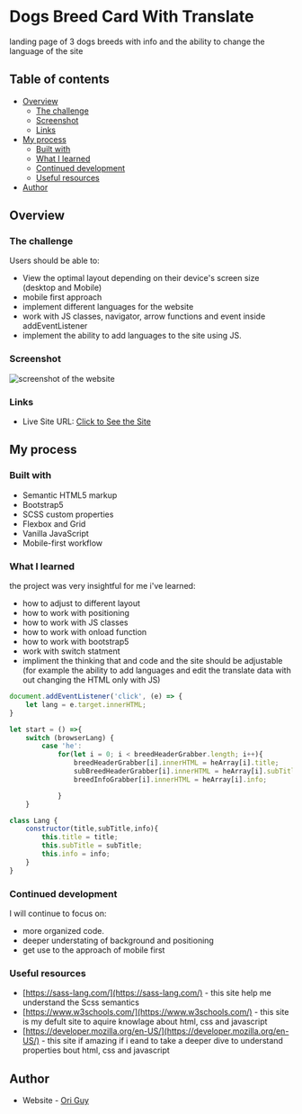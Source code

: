 # Dogs Breed Card With Translate

landing page of 3 dogs breeds with info and the ability to change the language of the site
## Table of contents

- [Overview](#overview)
  - [The challenge](#the-challenge)
  - [Screenshot](#screenshot)
  - [Links](#links)
- [My process](#my-process)
  - [Built with](#built-with)
  - [What I learned](#what-i-learned)
  - [Continued development](#continued-development)
  - [Useful resources](#useful-resources)
- [Author](#author)

## Overview

### The challenge

Users should be able to:

- View the optimal layout depending on their device's screen size (desktop and Mobile)
- mobile first approach
- implement different languages for the website
- work with JS classes, navigator, arrow functions and event inside addEventListener
- implement the ability to add languages to the site using JS.

### Screenshot

![screenshot of the website](./images/mobile.gif)

### Links

- Live Site URL: [ Click to See the Site](https://equalizerlandingpageoriguy.netlify.app/)

## My process

### Built with

- Semantic HTML5 markup
- Bootstrap5
- SCSS custom properties
- Flexbox and Grid
- Vanilla JavaScript
- Mobile-first workflow

### What I learned

the project was very insightful for me i've learned:

- how to adjust to different layout
- how to work with positioning
- how to work with JS classes
- how to work with onload function
- how to work with bootstrap5
- work with switch statment
- impliment the thinking that and code and the site should be adjustable (for example the ability to add languages and edit the translate data with out changing the HTML only with JS)

```JavaScript
document.addEventListener('click', (e) => {
    let lang = e.target.innerHTML;
}
```

```JavaScript
let start = () =>{
    switch (browserLang) {
        case 'he':
            for(let i = 0; i < breedHeaderGrabber.length; i++){
                breedHeaderGrabber[i].innerHTML = heArray[i].title;
                subBreedHeaderGrabber[i].innerHTML = heArray[i].subTitle;
                breedInfoGrabber[i].innerHTML = heArray[i].info;

            }
	}
```
```JavaScript
class Lang {
    constructor(title,subTitle,info){
        this.title = title;
        this.subTitle = subTitle;
        this.info = info;
    }
}
```

### Continued development

I will continue to focus on:

- more organized code.
- deeper understating of background and positioning
- get use to the approach of mobile first

### Useful resources

- [https://sass-lang.com/](https://sass-lang.com/) - this site help me understand the Scss semantics
- [https://www.w3schools.com/](https://www.w3schools.com/) - this site is my defult site to aquire knowlage about html, css and javascript
- [https://developer.mozilla.org/en-US/](https://developer.mozilla.org/en-US/) - this site if amazing if i eand to take a deeper dive to understand properties bout html, css and javascript

## Author

- Website - [Ori Guy](https://github.com/origuy)
